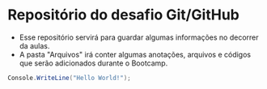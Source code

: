 # Repositório do desafio Git/GitHub

* Esse repositório servirá para guardar algumas informações no decorrer da aulas.
* A pasta "Arquivos" irá conter algumas anotações, arquivos e códigos que serão adicionados durante o Bootcamp.

~~~C#
Console.WriteLine("Hello World!");
~~~
